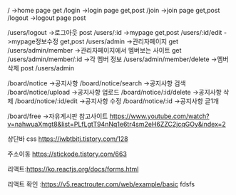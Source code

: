 / ->home page get
/login ->login page get,post
/join ->join page get,post
/logout ->logout page post

/users/logout ->로그아웃 post
/users/:id ->mypage get,post
/users/:id/edit ->mypage정보수정 get,post
/users/admin ->관리자페이지 get
/users/admin/member ->관리자페이지에서 멤버보는 사이트 get
/users/admin/member/:id ->각 멤버 정보
/users/admin/member/delete ->멤버삭제 post
/users/admin

/board/notice ->공지사항
/board/notice/search ->공지사항 검색
/board/notice/upload ->공지사항 업로드
/board/notice/:id/delete ->공지사항 삭제
/board/notice/:id/edit ->공지사항 수정
/board/notice/:id ->공지사항 글1개

/board/free ->자유게시판
참고사이트
https://www.youtube.com/watch?v=nahwuaXmgt8&list=PLfLgtT94nNq1e6tr4sm2eH6ZZC2jcqGOy&index=2

상단바 css
https://iwbtbitj.tistory.com/128

주소이동
https://stickode.tistory.com/663

리액트:https://ko.reactjs.org/docs/forms.html

리액트 확인 :https://v5.reactrouter.com/web/example/basic
fdsfs
